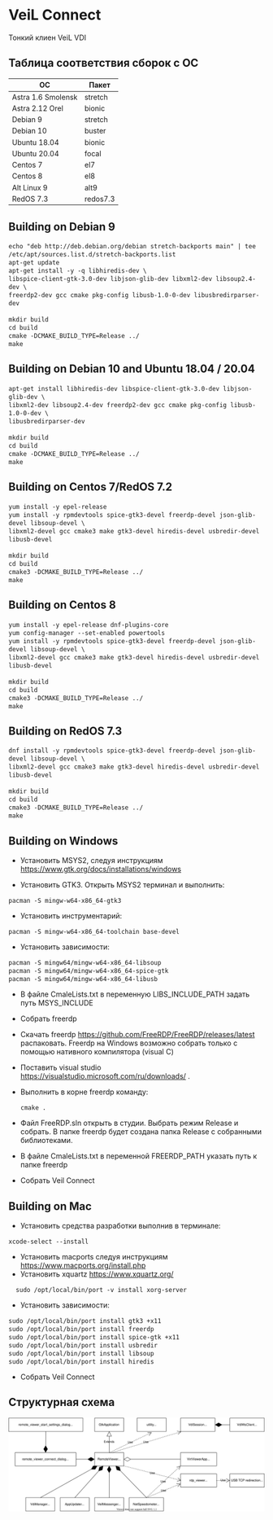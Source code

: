 # VeiL Connect
Тонкий клиен VeiL VDI

## Таблица соответствия сборок с ОС

| ОС                 | Пакет   |
|--------------------|---------|
| Astra 1.6 Smolensk | stretch |
| Astra 2.12 Orel    | bionic  |
| Debian 9           | stretch |
| Debian 10          | buster  |
| Ubuntu 18.04       | bionic  |
| Ubuntu 20.04       | focal   |
| Centos 7           |  el7    |
| Centos 8           |  el8    |
| Alt Linux 9        |  alt9   |
| RedOS 7.3          | redos7.3|


## Building on Debian 9
```
echo "deb http://deb.debian.org/debian stretch-backports main" | tee /etc/apt/sources.list.d/stretch-backports.list
apt-get update
apt-get install -y -q libhiredis-dev \
libspice-client-gtk-3.0-dev libjson-glib-dev libxml2-dev libsoup2.4-dev \
freerdp2-dev gcc cmake pkg-config libusb-1.0-0-dev libusbredirparser-dev

mkdir build
cd build
cmake -DCMAKE_BUILD_TYPE=Release ../
make
```
## Building on Debian 10 and Ubuntu 18.04 / 20.04
```
apt-get install libhiredis-dev libspice-client-gtk-3.0-dev libjson-glib-dev \
libxml2-dev libsoup2.4-dev freerdp2-dev gcc cmake pkg-config libusb-1.0-0-dev \
libusbredirparser-dev

mkdir build
cd build
cmake -DCMAKE_BUILD_TYPE=Release ../
make
```

## Building on Centos 7/RedOS 7.2
```
yum install -y epel-release
yum install -y rpmdevtools spice-gtk3-devel freerdp-devel json-glib-devel libsoup-devel \
libxml2-devel gcc cmake3 make gtk3-devel hiredis-devel usbredir-devel libusb-devel

mkdir build
cd build
cmake3 -DCMAKE_BUILD_TYPE=Release ../
make
```

## Building on Centos 8
```
yum install -y epel-release dnf-plugins-core
yum config-manager --set-enabled powertools
yum install -y rpmdevtools spice-gtk3-devel freerdp-devel json-glib-devel libsoup-devel \
libxml2-devel gcc cmake3 make gtk3-devel hiredis-devel usbredir-devel libusb-devel

mkdir build
cd build
cmake3 -DCMAKE_BUILD_TYPE=Release ../
make
```

## Building on RedOS 7.3
```
dnf install -y rpmdevtools spice-gtk3-devel freerdp-devel json-glib-devel libsoup-devel \
libxml2-devel gcc cmake3 make gtk3-devel hiredis-devel usbredir-devel libusb-devel

mkdir build
cd build
cmake3 -DCMAKE_BUILD_TYPE=Release ../
make
```

## Building on Windows

- Установить MSYS2, следуя инструкциям https://www.gtk.org/docs/installations/windows


- Установить GTK3. Открыть MSYS2 терминал и выполнить:
```
pacman -S mingw-w64-x86_64-gtk3
```

- Установить инструментарий:
```
pacman -S mingw-w64-x86_64-toolchain base-devel
```

- Установить зависимости:
```
pacman -S mingw64/mingw-w64-x86_64-libsoup
pacman -S mingw64/mingw-w64-x86_64-spice-gtk
pacman -S mingw64/mingw-w64-x86_64-libusb
```
- В файле CmaleLists.txt в переменную LIBS_INCLUDE_PATH задать путь MSYS_INCLUDE

- Собрать freerdp

- Скачать freerdp https://github.com/FreeRDP/FreeRDP/releases/latest распаковать.
  Freerdp на Windows возможно собрать только с помощью нативного компилятора (visual C) 

- Поставить visual studio https://visualstudio.microsoft.com/ru/downloads/ .
  
- Выполнить в корне freerdp команду:
  ```
  cmake .
  ```
- Файл FreeRDP.sln открыть в студии. Выбрать режим Release и собрать. В папке freerdp
будет создана папка Release с собранными библиотеками.
- В файле CmaleLists.txt в переменной FREERDP_PATH указать путь к папке freerdp
 
- Собрать Veil Connect

## Building on Mac

- Установить средства разработки выполнив в терминале:
```  
xcode-select --install
```

- Установить macports следуя инструкциям https://www.macports.org/install.php
- Установить xquartz  https://www.xquartz.org/
```
  sudo /opt/local/bin/port -v install xorg-server
```

- Установить зависимости:
```
sudo /opt/local/bin/port install gtk3 +x11
sudo /opt/local/bin/port install freerdp
sudo /opt/local/bin/port install spice-gtk +x11
sudo /opt/local/bin/port install usbredir
sudo /opt/local/bin/port install libsoup
sudo /opt/local/bin/port install hiredis
```

- Собрать Veil Connect

## Структурная схема
![Alt text](doc/diagram.svg)
